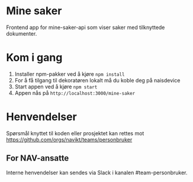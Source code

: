 # Mine saker

Frontend app for mine-saker-api som viser saker med tilknyttede dokumenter.

# Kom i gang

1. Installer npm-pakker ved å kjøre `npm install`
1. For å få tilgang til dekoratøren lokalt må du koble deg på naisdevice
1. Start appen ved å kjøre `npm start`
1. Appen nås på `http://localhost:3000/mine-saker`

# Henvendelser

Spørsmål knyttet til koden eller prosjektet kan rettes mot https://github.com/orgs/navikt/teams/personbruker

## For NAV-ansatte

Interne henvendelser kan sendes via Slack i kanalen #team-personbruker.
